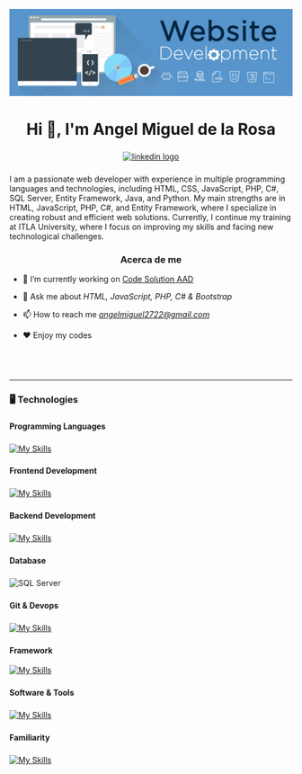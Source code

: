 [![MasterHead](https://raw.githubusercontent.com/crisandev/shared-resources/main/images/gif/web-developer.gif)](https://yahinnielvas-cv.netlify.app/)

###

<h1 align="center">Hi 👋, I'm Angel Miguel de la Rosa</h1>

###

<div align="center">
  <a href="www.linkedin.com/in/angel27migue" target="_blank">
    <img src="https://img.shields.io/static/v1?message=LinkedIn&logo=linkedin&label=&color=0077B5&logoColor=white&labelColor=&style=for-the-badge" height="25" alt="linkedin logo"  />
  </a>
</div>

###


<p align="left">I am a passionate web developer with experience in multiple programming languages and technologies, including HTML, CSS, JavaScript, PHP, C#, SQL Server, Entity Framework, Java, and Python. My main strengths are in HTML, JavaScript, PHP, C#, and Entity Framework, where I specialize in creating robust and efficient web solutions. Currently, I continue my training at ITLA University, where I focus on improving my skills and facing new technological challenges.</p>

###

<h3 align="center">Acerca de me</h3>

- 🔭 I’m currently working on [Code Solution AAD](https://www.instagram.com/code_solution_aad?utm_source=ig_web_button_share_sheet&igsh=ZDNlZDc0MzIxNw==)

- 💬 Ask me about *HTML, JavaScript, PHP, C# & Bootstrap*

- 📫 How to reach me *angelmiguel2722@gmail.com*

- ❤️ Enjoy my codes

###

<br>
<br>

------------
<h3 align="left">🖥️   Technologies</h3>

###

<h4 align="left">Programming Languages</h4>

###

[![My Skills](https://skillicons.dev/icons?i=cs,py,php,js&perline=8)](https://skillicons.dev)

###

<h4 align="left">Frontend Development</h4>

###

[![My Skills](https://skillicons.dev/icons?i=bootstrap,html,js,css&perline=8)](https://skillicons.dev)

###

<h4 align="left">Backend Development</h4>

###

[![My Skills](https://skillicons.dev/icons?i=cs,php,py,&perline=8)](https://skillicons.dev)

###

<h4 align="left">Database</h4>

###

<img src="https://cdn.jsdelivr.net/gh/devicons/devicon/icons/microsoftsqlserver/microsoftsqlserver-plain.svg" alt="SQL Server" width="40" height="40">

###

<h4 align="left">Git & Devops</h4>

###

[![My Skills](https://skillicons.dev/icons?i=git,github&perline=8)](https://skillicons.dev)

###

<h4 align="left">Framework</h4>

[![My Skills](https://skillicons.dev/icons?i=dotnet&perline=8)](https://skillicons.dev)

###

<h4 align="left">Software & Tools</h4>

###

[![My Skills](https://skillicons.dev/icons?i=vscode,visualstudio,eclipse)](https://skillicons.dev)

###

<h4 align="left">Familiarity</h4>

###

[![My Skills](https://skillicons.dev/icons?i=cs,html,js,bootstrap)](https://skillicons.dev)

</div>

###

